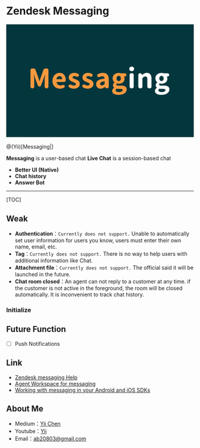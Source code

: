 # Zendesk Messaging

![](messaging.png)

@(Yii)[Messaging|]

**Messaging** is a user-based chat
**Live Chat** is a session-based chat
 
- **Better UI (Native)**
- **Chat history**
- **Answer Bot**

-------------------

[TOC]

## Weak
- **Authentication**：`Currently does not support.` Unable to automatically set user information for users you know, users must enter their own name, email, etc.
- **Tag**：`Currently does not support.` There is no way to help users with additional information like Chat.
- **Attachment file**：`Currently does not support.` The official said it will be launched in the future.
- **Chat room closed**：An agent can not reply to a customer at any time.
if the customer is not active in the foreground, the room will be closed automatically. It is inconvenient to track chat history.

### Initialize


## Future Function

- [ ] Push Notifications


## Link
- [Zendesk messaging Help](https://support.zendesk.com/hc/en-us/sections/360011686513-Zendesk-messaging)
- [Agent Workspace for messaging](https://support.zendesk.com/hc/en-us/articles/360055902354-Agent-Workspace-for-messaging)
- [Working with messaging in your Android and iOS SDKs](https://support.zendesk.com/hc/en-us/articles/1260801714930-Working-with-messaging-in-your-Android-and-iOS-SDKs)

## About Me
- Medium：[Yii Chen](https://ab20803.medium.com/)
- Youtube：[Yii](https://www.youtube.com/user/a22601807/videos)
- Email：<ab20803@gmail.com>

